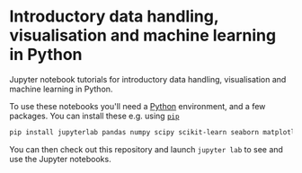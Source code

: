 # Introductory data handling, visualisation and machine learning in Python

Jupyter notebook tutorials for introductory data handling, visualisation and machine learning in Python.

To use these notebooks you'll need a [Python](https://www.python.org/) environment, and a few packages.
You can install these e.g. using [`pip`](https://pypi.org/project/pip/)

```bash
pip install jupyterlab pandas numpy scipy scikit-learn seaborn matplotlib openpyxl
```

You can then check out this repository and launch `jupyter lab` to see and use the Jupyter notebooks.
